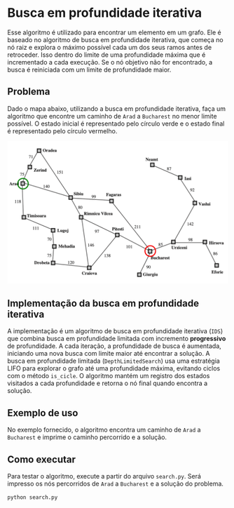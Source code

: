 # Busca em profundidade iterativa

Esse algoritmo é utilizado para encontrar um elemento em um grafo. Ele é baseado no algoritmo de busca em profundidade iterativa, que começa no nó raiz e explora o máximo possível cada um dos seus ramos antes de retroceder. Isso dentro do limite de uma profundidade máxima que é incrementado a cada execução. Se o nó objetivo não for encontrado, a busca é reiniciada com um limite de profundidade maior.

## Problema

Dado o mapa abaixo, utilizando a busca em profundidade iterativa, faça um algoritmo que encontre um caminho de `Arad` a `Bucharest` no menor limite possível. O estado inicial é representado pelo círculo verde e o estado final é representado pelo círculo vermelho. 

![alt text](<../mapa simples.png>)

## Implementação da busca em profundidade iterativa

A implementação é um algoritmo de busca em profundidade iterativa (`IDS`) que combina busca em profundidade limitada com incremento **progressivo** de profundidade. A cada iteração, a profundidade de busca é aumentada, iniciando uma nova busca com limite maior até encontrar a solução. A busca em profundidade limitada (`DepthLimitedSearch`) usa uma estratégia LIFO para explorar o grafo até uma profundidade máxima, evitando ciclos com o método `is_cicle`. O algoritmo mantém um registro dos estados visitados a cada profundidade e retorna o nó final quando encontra a solução.

## Exemplo de uso

No exemplo fornecido, o algoritmo encontra um caminho de `Arad` a `Bucharest` e imprime o caminho percorrido e a solução.

## Como executar

Para testar o algoritmo, execute a partir do arquivo `search.py`. Será impresso os nós percorridos de `Arad` a `Bucharest` e a solução do problema.

```bash
python search.py
```


